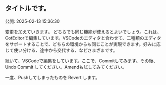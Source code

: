 ## タイトルです。

公開: 2025-02-13 15:36:30

変更を加えていきます。
どちらでも同じ機能が使えるとよいでしょう。これは、 CotEditorで編集しています。VSCodeのエディタと合わせて、二種類のエディタをサポートすることで、どちらの環境からも同じことが実現できます。好みに応じて使い分ける、途中から交代する、などさまざまです。

続いて、VSCodeで編集をしています。ここで、Commitしてみます。その後、Undo Commit してください。Amendも試してみてください。

一度、Pushしてしまったものを Revert します。
